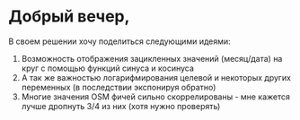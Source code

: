 # Добрый вечер, 
В своем решении хочу поделиться следующими идеями:
1. Возможность отображения зацикленных значений (месяц/дата) на круг с помощью функций синуса и косинуса
2. А так же важностью логарифмирования целевой и некоторых других переменных (в последствии экспонируя обратно)
3. Многие значения OSM фичей сильно скоррелированы - мне кажется лучше дропнуть 3/4 из них (хотя нужно проверять)
